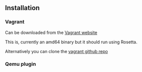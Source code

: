 ## Installation

### Vagrant 

Can be downloaded from the [Vagrant website](https://www.vagrantup.com/downloads)

This is, currently an amd64 binary but it should run using Rosetta.

Alternatively you can clone the [vagrant github repo](https://github.com/hashicorp/vagrant)


### Qemu plugin


